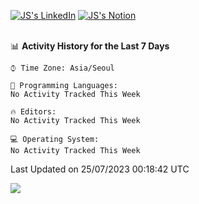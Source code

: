 
[![JS's LinkedIn](https://img.shields.io/badge/LinkedIn-blue?style=for-the-badge&logo=linkedin)](https://www.linkedin.com/in/jaeseung-lee-5a2a32139/) 
[![JS's Notion](https://img.shields.io/badge/Notion-black?style=for-the-badge&logo=notion)](https://bit.ly/ljswiki1) <br><br>
<!-- ![JS's GitHub stats](https://github-readme-stats-lemon-five.vercel.app/api?username=tkxkd0159&hide=contribs,prs,stars,issues&show_icons=true&theme=react&include_all_commits=true)   -->
<!-- ![Top Langs](https://github-readme-stats-lemon-five.vercel.app/api/top-langs/?username=tkxkd0159&layout=compact&hide=jupyter%20notebook,scss,html,css&langs_count=10)  -->


<!--START_SECTION:waka-->
📊 **Activity History for the Last 7 Days** 

```text
⌚︎ Time Zone: Asia/Seoul

💬 Programming Languages: 
No Activity Tracked This Week

🔥 Editors: 
No Activity Tracked This Week

💻 Operating System: 
No Activity Tracked This Week

```


 Last Updated on 25/07/2023 00:18:42 UTC
<!--END_SECTION:waka-->

<a href="https://github.com/tkxkd0159/dsalgo">
  <img align="center" src="https://github-readme-stats-lemon-five.vercel.app/api/pin/?username=tkxkd0159&repo=dsalgo&theme=react" />
</a>


<!---
- 🔭 I’m currently working on ...
- 🌱 I’m currently learning blockchain and distributed network
- 👯 I’m looking to collaborate on ...
- 🤔 I’m looking for help with ...
- 💬 Ask me about ...
- 📫 How to reach me: ...
- 😄 Pronouns: ...
- ⚡ Fun fact: ...
-->
